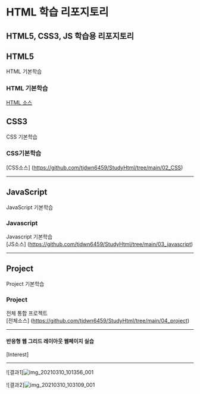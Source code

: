 # HTML 학습 리포지토리
HTML5, CSS3, JS 학습용 리포지토리
--------------------------------


## HTML5
HTML 기본학습

### HTML 기본학습
[HTML 소스](https://github.com/tjdwn6459/StudyHtml/tree/main/01_HTML)

## CSS3
CSS 기본학습 

### CSS기본학습
[CSS소스] (https://github.com/tjdwn6459/StudyHtml/tree/main/02_CSS)

-------------------------------------

## JavaScript 
JavaScript 기본학습

### Javascript
Javascript 기본학습 <br>
[JS소스] (https://github.com/tjdwn6459/StudyHtml/tree/main/03_javascript)

----------------------------------------

## Project 
Project 기본학습

### Project
전체 통합 프로젝트<br>
[전체소스] (https://github.com/tjdwn6459/StudyHtml/tree/main/04_project)

------------------------------------------

#### 반응형 웹 그리드 레이아웃 웹페이지 실습
[Interest]


-------------------------------------------
![결과1]![img_20210310_101356_001](https://user-images.githubusercontent.com/77951833/110561681-74814c00-818b-11eb-8c1f-3795d8b969a3.jpg)

![결과2]![img_20210310_103109_001](https://user-images.githubusercontent.com/77951833/110562044-20c33280-818c-11eb-8ddd-ed292bcea4b7.jpg)
